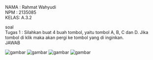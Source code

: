 NAMA : Rahmat Wahyudi
</br>
NPM  : 2135085
</br>
KELAS: A.3.2

soal 
</br>
Tugas 1 : Silahkan buat 4 buah tombol, yaitu tombol A, B, C dan D. Jika tombol di klik maka akan pergi ke tombol yang di inginkan.
</br>
JAWAB
</br>

![gambar](https://user-images.githubusercontent.com/100107624/191532124-7511fc0d-878b-4623-97a3-c7e337e218cd.png)
![gambar](https://user-images.githubusercontent.com/100107624/191532195-d0e6d957-ed82-40cf-b59f-94c02b79d0ec.png)
![gambar](https://user-images.githubusercontent.com/100107624/191532286-74c4feeb-4eba-493c-83d5-f95b68709661.png)
![gambar](https://user-images.githubusercontent.com/100107624/191532343-663607b8-4173-4733-aa0a-342a6f80ce5a.png)

